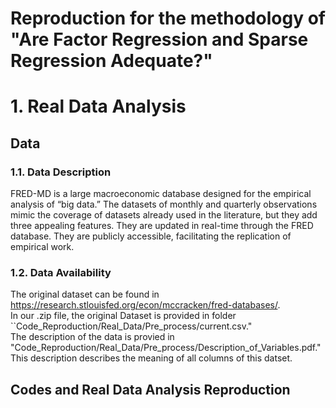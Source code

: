 # Reproduction for the methodology of "Are Factor Regression and Sparse Regression Adequate?"

# 1. **Real Data Analysis** <br />

## Data  <br />

### 1.1.  Data Description <br />
FRED-MD is a large macroeconomic database designed for the empirical analysis of “big data.” The datasets of monthly and quarterly observations mimic the coverage of datasets already used in the literature, but they add three appealing features. They are updated in real-time through the FRED database. They are publicly accessible, facilitating the replication of empirical work.  <br />
### 1.2. Data Availability <br />
 The original dataset can be found in https://research.stlouisfed.org/econ/mccracken/fred-databases/. <br />
 In our .zip file, the original Dataset is provided in folder ``Code_Reproduction/Real_Data/Pre_process/current.csv." <br />
 The description of the data is provied in "Code_Reproduction/Real_Data/Pre_process/Description_of_Variables.pdf."  <br /> This description describes the meaning of all columns of this datset.

## Codes and Real Data Analysis Reproduction  <br />


 
